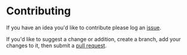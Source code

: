 # Contributing

If you have an idea you'd like to contribute please log an [issue](https://help.github.com/en/articles/about-issues).

If you'd like to suggest a change or addition, create a branch, add your changes to it, then submit a [pull request](https://help.github.com/en/articles/about-pull-requests).